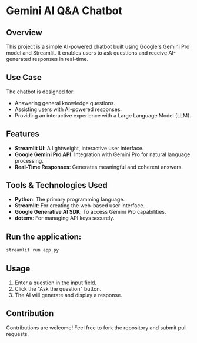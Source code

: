 # Gemini AI Q&A Chatbot

## Overview

This project is a simple AI-powered chatbot built using Google's Gemini Pro model and Streamlit. It enables users to ask questions and receive AI-generated responses in real-time.

## Use Case

The chatbot is designed for:

- Answering general knowledge questions.
- Assisting users with AI-powered responses.
- Providing an interactive experience with a Large Language Model (LLM).

## Features

- **Streamlit UI**: A lightweight, interactive user interface.
- **Google Gemini Pro API**: Integration with Gemini Pro for natural language processing.
- **Real-Time Responses**: Generates meaningful and coherent answers.

## Tools & Technologies Used

- **Python**: The primary programming language.
- **Streamlit**: For creating the web-based user interface.
- **Google Generative AI SDK**: To access Gemini Pro capabilities.
- **dotenv**: For managing API keys securely.

## Run the application:
   ```bash
   streamlit run app.py
   ```

## Usage

1. Enter a question in the input field.
2. Click the "Ask the question" button.
3. The AI will generate and display a response.

## Contribution

Contributions are welcome! Feel free to fork the repository and submit pull requests.

